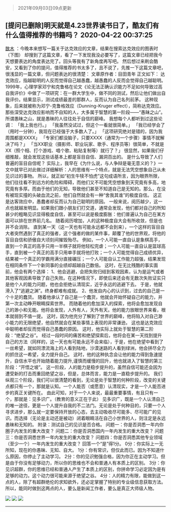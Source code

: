 > 2021年09月03日09点更新
<link rel="stylesheet" href="https://cdn.jsdelivr.net/gh/taotie6/sampleJSON@main/css/photo_show.css">


 ## [提问已删除]明天就是4.23世界读书日了，酷友们有什么值得推荐的书籍吗？ 2020-04-22 00:37:25

 [㪚木](https://www.coolapk.com/feed/18245611?shareKey=MjkyNGUzMTdjYzU3NjEzMTc1NGE~) ：今晚本来想写一篇关于达克效应的文章，结果在搜索达克效应的图表时（下图）
却搜到了这篇文章，看了一下发现我没必要写了，这篇文章已经把我今天想要表达的角度表达完了。回头等我有了新角度再写吧。
然后想过来刷会酷安，又看到了你的提问，值得推荐的书太多了，且不说了，先推一下这篇文章吧<!--break-->，很浅显的一篇文章，但问题表达的很清楚：
文章原作者：目田青年
正文如下：
达克效应，指越聪明的人反而觉得自己越愚蠢，越愚蠢的人反而会觉得自己越聪明。
1999年，心理学家邓宁和克鲁格在论文《论无法正确认识能力不足如何导致过高自我评价》中做了一项研究：在一群大学生中，做不同的测试，然后让他们做出自我评价。结果显示，测试成绩最差的那群人，反而认为自己名列前茅。
这种现象，后来就被称为邓宁-克鲁格效应（Dunning-Kruger effect），简称达克效应。
那些深受达克效应影响而不自知的人，大多属于智慧的第一阶段——“愚昧之山”。
所谓愚昧之山，就是愚昧的人往往处于自信的巅峰。
我想每个人都听到过这些论调：
「我上我也行。」
「我虽然没试过，但这个一看就很简单。」
「我已经学会了（用时一分钟），我现在已经强于大多数人了。」
「这项研究绝对是错的，因为我周围都是XXXX」
「专家们都没脑子，只要XXXX（通常为一个步骤）事情不就解决了吗？」
「当XX职业（摄影师、职业玩家、歌手、程序员等）很简单，不就是XX（照个相、打个游戏、唱个歌、粘贴复制等）就行了？」
很显然，如果我们仔细推敲，就会发现这些话基本上都是盲目自信、漏洞百出的。
是什么导致了人们普遍的盲目自信呢？
实际上，我早在《为什么说，与人争辩是毫无意义的？》一文中就早已对此做过详细解析：人的思维有一个特点，就是无法凭空想象自己从未见识过的事物。
所以，就正如“初生牛犊不怕虎”这句成语所言，因为眼界所限，他们往往看不到远方的危险和障碍，而他们又不可能凭空想象到天究竟有多高，地究竟有多厚。而由于他们的无知，导致他们甚至不知道自己是无知的。那么，在没有被现实撞的头破血流之前，他们自然就会有一种“舍我其谁”的极度自信。
这正是达客效应中，愚蠢者却反而认为自己聪明的原因。
一般来说，阅历越少，这一点也就越发明显。如果我们跟小朋友们打交道，通常会发现，他们都对自己的所知甚少的粗略见识显得极度自信，甚至可以说是极度膨胀：他们普遍认为自己在某方面可以排在世界前几名。
随着阅历增加，人的这种极度自大会有所收敛，但是也并不会消除。
直到某一天（这一天也有可能永远都不会到来），一个这样的盲目自大者突然遇到了真正的强者，这个强者的做的某件事，颠覆了他的世界观，将他的盲目自信和骄傲自大顷刻间摧毁殆尽。
例如，一个人可能一直自认是象棋高手，直到一个真正的高手只用一半棋子就将他轻松完虐；一个人可能一直自认是篮球高手，直到被一个真正的高手只用单手就将他打败；一个人可能觉得自己成绩优异，结果被一个真正的学霸用满分直接碾压；一个人可能自认工作能力超强，结果发现在相同条件下一个新同事的业绩却超越自己数倍。
这时，在无比残酷的事实面前，他会有两个选择：
1、他会逃避，会把失败归结到客观因素，认为是运气或者其他客观因素导致了自己失败。在这种情况下，即使后来还会有无数次失败证实只是他个人的能力问题，他也会拒绝认清现实，近乎永远的逃避下去。
于是，他就滑入了“逃避之渊”。终身都难有成就。
2、他发自内心的认识到，过去的自己是一个十足的蠢货。
随着他承认了自己是一个蠢货，他就会开始怀疑自己的能力，并第一次主动睁开眼睛探索世界。
而随着他的愈加深入的探索，他将会愈加发现自己的渺小和无能。他将会发现，人外有人，天外有天。他的能力放眼世界来看，根本就弱到不值一提。
这时，因为他充分了解到了世界的巅峰，他将陷入对自己渺小能力的无限绝望，他自然就会在某些事情上表现的非常谦逊。
这也是达克效应中聪明者却反而觉得自己愚蠢的原因。
这时，他实际上就处于智慧的第二阶段：“绝望之谷”。
经过一段时间的痛苦和绝望探索后，他将会在某一天找到提升自己的方法（同样的，这一天也有可能永远不会来临），于是，他在绝望中看到了一丝希望，就如同漂流海上的人看到陆地，沙漠迷路的人看到绿洲，他会拼尽全力的抓住这一希望，全力提升自己。
这时，他的这种执念会让他的能力得到急速提升，自信水平也开始随着能力提升,谨慎而缓慢的回升，他也就进入了智慧的第三阶段：“开悟之坡”。
这一阶段，人的能力是稳步提升的，虽然自信可能还会因为遭受新的打击而重回绝望之谷，但是，总体而言，能力是一直稳步提升的。
我们纵观三个阶段，我们可以很清楚的看到，无论是处于智慧的何种阶段，改变的关键点都只有一个，那就是认知。一个人能否（或愿意）认清现实，才是一个人能否进步的真正关键所在。
由此可知，对于一个人来说，最最重要事情，有且只有一个，那就是：见多识广。（教育的意义正在于此）
见多识广，既是一个人认清自己的唯一途径，更是一个人提升自我的不二法门。无论是处于何种目的，只要一个人寻求进步，那么就一定要保持开放的心态，去主动吸收尽可能多、尽可能广的见识。而选择（无论是主动还是被动）闭着眼睛活在自己小世界的人，则注定是永远愚昧和无知的。
附录：测试自己的见识是否合格。
问题一：你是否洞悉一年内你圈子内发生的重大改变？
问题二：你是否洞悉国内一年内发生的重大改变？
问题三：你是否洞悉世界一年内发生的重大改变？
问题四：你是否洞悉其他专业领域（至少一个）一年内发生的重大改变？
回答一个“是”得1分。
0分：你实际上一无所知，现在的你愚昧、无知、自大。
1分：你有常识，但仅此而已。因为不知道什么原因，你停止了主动学习。
2分：你的见识勉强合格，因为你正在主动学习。但是由于你没有足够动力，所以你的思维也不会和普通人有本质上的区别。
3分：你见识超群，你的思维已经和普通人产生了本质上的区别，你拼命学习必定因为是有足够的动力。这个动力很可能来源于绝望之谷。
4分：人的精力有限，能做到这一点的人，除了有超群绝伦的求知欲外，还必定掌握了特别的专业级信息获取方法。所以，能同时做到这两点的人，要么是新闻工作者，要么是真正大师级人物。 

<div class="album">
<img class="img-item" src="http://image.coolapk.com/feed/2020/0422/00/1081091_a95efc72_7043_1986@700x456.jpeg" />
<img class="img-item" src="http://image.coolapk.com/feed/2020/0422/00/1081091_f19868fd_7043_1988@640x360.jpeg" />
<img class="img-item" src="http://image.coolapk.com/feed/2020/0422/00/1081091_e638e965_7043_199@640x360.jpeg" />
</div>

 ------- 

